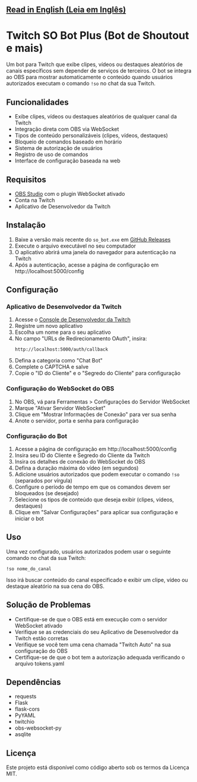 ## [Read in English (Leia em Inglês)](README.md)

# Twitch SO Bot Plus (Bot de Shoutout e mais)

Um bot para Twitch que exibe clipes, vídeos ou destaques aleatórios de canais específicos sem depender de serviços de terceiros. O bot se integra ao OBS para mostrar automaticamente o conteúdo quando usuários autorizados executam o comando `!so` no chat da sua Twitch.

## Funcionalidades

- Exibe clipes, vídeos ou destaques aleatórios de qualquer canal da Twitch
- Integração direta com OBS via WebSocket
- Tipos de conteúdo personalizáveis (clipes, vídeos, destaques)
- Bloqueio de comandos baseado em horário
- Sistema de autorização de usuários
- Registro de uso de comandos
- Interface de configuração baseada na web

## Requisitos

- [OBS Studio](https://obsproject.com/) com o plugin WebSocket ativado
- Conta na Twitch
- Aplicativo de Desenvolvedor da Twitch

## Instalação

1. Baixe a versão mais recente do `so_bot.exe` em [GitHub Releases](https://github.com/pladombrowski/so_bot/releases)
2. Execute o arquivo executável no seu computador
3. O aplicativo abrirá uma janela do navegador para autenticação na Twitch
4. Após a autenticação, acesse a página de configuração em http://localhost:5000/config

## Configuração

### Aplicativo de Desenvolvedor da Twitch

1. Acesse o [Console de Desenvolvedor da Twitch](https://dev.twitch.tv/)
2. Registre um novo aplicativo
3. Escolha um nome para o seu aplicativo
4. No campo "URLs de Redirecionamento OAuth", insira:
   ```
   http://localhost:5000/auth/callback
   ```
5. Defina a categoria como "Chat Bot"
6. Complete o CAPTCHA e salve
7. Copie o "ID do Cliente" e o "Segredo do Cliente" para configuração

### Configuração do WebSocket do OBS

1. No OBS, vá para Ferramentas > Configurações do Servidor WebSocket
2. Marque "Ativar Servidor WebSocket"
3. Clique em "Mostrar Informações de Conexão" para ver sua senha
4. Anote o servidor, porta e senha para configuração

### Configuração do Bot

1. Acesse a página de configuração em http://localhost:5000/config
2. Insira seu ID do Cliente e Segredo do Cliente da Twitch
3. Insira os detalhes de conexão do WebSocket do OBS
4. Defina a duração máxima do vídeo (em segundos)
5. Adicione usuários autorizados que podem executar o comando `!so` (separados por vírgula)
6. Configure o período de tempo em que os comandos devem ser bloqueados (se desejado)
7. Selecione os tipos de conteúdo que deseja exibir (clipes, vídeos, destaques)
8. Clique em "Salvar Configurações" para aplicar sua configuração e iniciar o bot

## Uso

Uma vez configurado, usuários autorizados podem usar o seguinte comando no chat da sua Twitch:

```
!so nome_do_canal
```

Isso irá buscar conteúdo do canal especificado e exibir um clipe, vídeo ou destaque aleatório na sua cena do OBS.

## Solução de Problemas

- Certifique-se de que o OBS está em execução com o servidor WebSocket ativado
- Verifique se as credenciais do seu Aplicativo de Desenvolvedor da Twitch estão corretas
- Verifique se você tem uma cena chamada "Twitch Auto" na sua configuração do OBS
- Certifique-se de que o bot tem a autorização adequada verificando o arquivo tokens.yaml

## Dependências

- requests
- Flask
- flask-cors
- PyYAML
- twitchio
- obs-websocket-py
- asqlite

## Licença

Este projeto está disponível como código aberto sob os termos da Licença MIT.